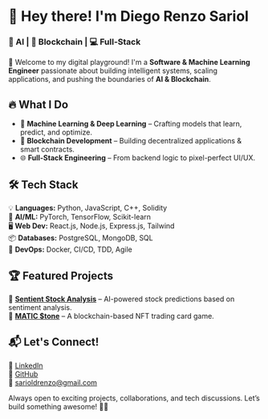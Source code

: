 # 🚀 Hey there! I'm Diego Renzo Sariol  
### 🧠 AI | 🔗 Blockchain | 💻 Full-Stack  

👋 Welcome to my digital playground! I'm a **Software & Machine Learning Engineer** passionate about building intelligent systems, scaling applications, and pushing the boundaries of **AI & Blockchain**.  

## 🔥 What I Do  
- 🤖 **Machine Learning & Deep Learning** – Crafting models that learn, predict, and optimize.  
- 🔗 **Blockchain Development** – Building decentralized applications & smart contracts.  
- 🌐 **Full-Stack Engineering** – From backend logic to pixel-perfect UI/UX.  

## 🛠 Tech Stack  
💡 **Languages:** Python, JavaScript, C++, Solidity  
🧠 **AI/ML:** PyTorch, TensorFlow, Scikit-learn  
🖥 **Web Dev:** React.js, Node.js, Express.js, Tailwind  
📦 **Databases:** PostgreSQL, MongoDB, SQL  
🚀 **DevOps:** Docker, CI/CD, TDD, Agile  

## 🏆 Featured Projects  
🔹 **[Sentient Stock Analysis](https://github.com/sariold/Sentient-Stocks/blob/main/Sentient%20Stocks.pdf)** – AI-powered stock predictions based on sentiment analysis.  
🔹 **[MATIC $tone](https://github.com/sariold/Matic-Stone)** – A blockchain-based NFT trading card game.  

## 📬 Let's Connect!  
💼 [LinkedIn](https://linkedin.com/in/sariold/)  
📂 [GitHub](https://github.com/sariold)  
📧 sarioldrenzo@gmail.com  

Always open to exciting projects, collaborations, and tech discussions. Let’s build something awesome! 🚀🔥  
